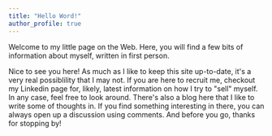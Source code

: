```yaml
---
title: "Hello Word!"
author_profile: true
---
```

Welcome to my little page on the Web. Here, you will find a few bits of information about myself, written in first person.

Nice to see you here! As much as I like to keep this site up-to-date, it's a very real possiblility that I may not. If you are here to recruit me, checkout my Linkedin page for, likely, latest information on how I try to "sell" myself. In any case, feel free to look around. There's also a blog here that I like to write some of thoughts in. If you find something interesting in there, you can always open up a discussion using comments. And before you go, thanks for stopping by! 